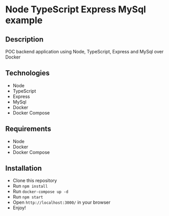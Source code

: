 # Node TypeScript Express MySql example

## Description

POC backend application using Node, TypeScript, Express and MySql over Docker

## Technologies
- Node
- TypeScript
- Express
- MySql
- Docker
- Docker Compose

## Requirements
- Node
- Docker
- Docker Compose

## Installation
- Clone this repository
- Run `npm install`
- Run `docker-compose up -d`
- Run `npm start`
- Open `http://localhost:3000/` in your browser
- Enjoy!
